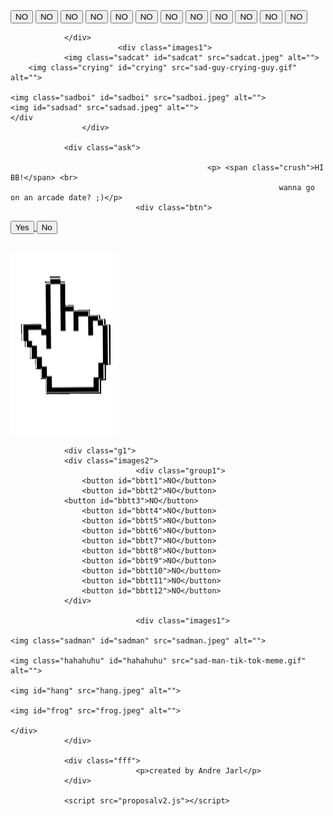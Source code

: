<!DOCTYPE html>
<html lang="en">
<head>
		<meta name="viewport" content="width=device-width, initial-scale=1.0">		
	<link rel="stylesheet" href="proposal.css">
				<meta charset="UTF-8">
				<title>4 doroti</title>
</head>
<body>
				<div class="g1">
						<div class="group1">
  				<button id="btt1">NO</button>	
					<button id="btt2">NO</button>	
 		  		<button id="btt3">NO</button>	
					<button id="btt4">NO</button>	
					<button id="btt5">NO</button>	
					<button id="btt6">NO</button>	
					<button id="btt7">NO</button>				
					<button id="btt8">NO</button>	
					<button id="btt9">NO</button>	
					<button id="btt10">NO</button>	
					<button id="btt11">NO</button>	
					<button id="btt12">NO</button>	
					
				</div>		
							<div class="images1">
				<img class="sadcat" id="sadcat" src="sadcat.jpeg" alt="">
		<img class="crying" id="crying" src="sad-guy-crying-guy.gif" alt="">
		
	<img class="sadboi" id="sadboi" src="sadboi.jpeg" alt="">
	<img id="sadsad" src="sadsad.jpeg" alt="">
	</div
					</div>
				
				<div class="ask">
						
												<p> <span class="crush">HI BB!</span> <br>
																wanna go on an arcade date? ;)</p>
								<div class="btn">
<a href="yes.html"><button id="btn1">Yes</button>		</a>			    <button id="btn2">No</button>
								</div>				
<img id="hands" src="hands.png" alt="">								
				</div>					
				
				<div class="g1">
				<div class="images2">
								<div class="group1">
  					<button id="bbtt1">NO</button>	
					<button id="bbtt2">NO</button>	
 		  		<button id="bbtt3">NO</button>	
					<button id="bbtt4">NO</button>	
					<button id="bbtt5">NO</button>	
					<button id="bbtt6">NO</button>	
					<button id="bbtt7">NO</button>				
					<button id="bbtt8">NO</button>	
					<button id="bbtt9">NO</button>	
					<button id="bbtt10">NO</button>	
					<button id="bbtt11">NO</button>	
					<button id="bbtt12">NO</button>	
				</div>
								
								<div class="images1">
				
	<img class="sadman" id="sadman" src="sadman.jpeg" alt="">
	
	<img class="hahahuhu" id="hahahuhu" src="sad-man-tik-tok-meme.gif" alt="">
	
	<img id="hang" src="hang.jpeg" alt="">
	
	<img id="frog" src="frog.jpeg" alt="">
	
	</div>																	
				</div>
				
				<div class="fff">
								<p>created by Andre Jarl</p>
				</div>
				
				<script src="proposalv2.js"></script>
</body>
</html>
